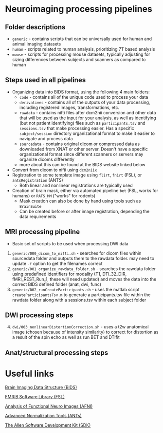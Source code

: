 # Neuroimaging processing pipelines
## Folder descriptions
- `generic` - contains scripts that can be universally used for human and animal imaging datasets
- `human` - scripts related to human analysis, prioritizing 7T based analysis
- `mouse` - scripts for processing mouse datasets, typically adjusting for sizing differences between subjects and scanners as compared to human

## Steps used in all pipelines
- Organizing data into BIDS format, using the following 4 main folders:
    - `code` - contains all of the unique code used to process your data
    - `derivatives` - contains all of the outputs of your data processing, including registered images, transformations, etc.
    - `rawdata` - contains nifti files after dcm2nii conversion and other data that will be used as the input for your analysis, as well as identifying (but not patient identifying) files such as `participants.tsv` and `sessions.tsv` that make processing easier. Has a specific `subject/session` directory organizational format to make it easier to navigate and process data
    - `sourcedata` - contains original dicom or compressed data as downloaded from XNAT or other server. Doesn't have a specific organizational format since different scanners or servers may organize dicoms differently 
    - more about this can be found at the BIDS website linked below
- Convert from dicom to nifti using `dcm2niix`
- Registration to some template image using `flirt`, `fnirt` (FSL), or `antsRegistration` (ANTS)
    - Both linear and nonlinear registrations are typically used
- Creation of brain mask, either via automated pipeline `bet` (FSL, works for humans) or `RATS_MM` ("works" for rodents)
    - Mask creation can also be done by hand using tools such as `BrainSuite`
    - Can be created before or after image registration, depending the data requirements
## MRI processing pipeline
- Basic set of scripts to be used when processing DWI data
1. `generic/000_dicom_to_nifti.sh` - searches for dicom files within sourcedata folder and outputs them to the rawdata folder. may need to update `-f` option to get the filenames correct
2. `generic/001_organize_rawdata_folder.sh` - searches the rawdata folder using predefined identifiers for modality (T1, DTI_32_DIR, fMRI_REST_Run_1, these will need updated) and moves the data into the correct BIDS defined folder (anat, dwi, func) 
3. `generic/002_runCreateParticipants.sh` - uses the matlab script `createParticipantsTsv.m` to generate a participants.tsv file within the rawdata folder along with a sessions.tsv within each subject folder
## DWI processing steps
4. `dwi/003_nonlinearDistortionCorrection.sh` - uses a t2w anatomical image (chosen because of intensity similarity) to correct for distortion as a result of the spin echo as well as run BET and DTIfit

## Anat/structural processing steps

# Useful links
[Brain Imaging Data Structure (BIDS)](https://bids.neuroimaging.io/)

[FMRIB Software Library (FSL)](https://fsl.fmrib.ox.ac.uk/fsl/fslwiki/)

[Analysis of Functional Neuro Images (AFNI)](https://afni.nimh.nih.gov/)

[Advanced Normalization Tools (ANTs)](http://stnava.github.io/ANTs/)

[The Allen Software Development Kit (SDK)](https://allensdk.readthedocs.io/en/latest/)
